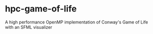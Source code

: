 # hpc-game-of-life
A high performance OpenMP implementation of Conway's Game of Life with an SFML visualizer
